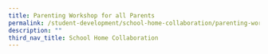 ```yaml
---
title: Parenting Workshop for all Parents
permalink: /student-development/school-home-collaboration/parenting-workshop-for-all-parents/
description: ""
third_nav_title: School Home Collaboration
---
```

